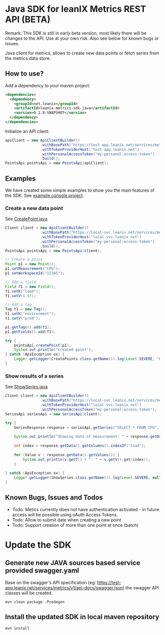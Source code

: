 # Java SDK for leanIX Metrics REST API (BETA)

Remark: This SDK is still in early beta version, most likely there will be changes to the API. Use at your own risk. Also see below for known bugs or issues.

Java client for metrics, allows to create new data points or fetch series from the metrics data store.

## How to use?

Add a dependency to your maven project:

```XML
<dependencies>
  <dependency>
    <groupId>net.leanix</groupId>
    <artifactId>leanix-metrics-sdk-java</artifactId>
    <version>0.2.8-SNAPSHOT</version>
  </dependency>
</dependencies>
```

Initialize an API client:

```Java
apiClient = new ApiClientBuilder()
                .withBasePath("https://test-app.leanix.net/services/metrics/v1")
                .withTokenProviderHost("test-app.leanix.net")
                .withPersonalAccessToken("my-personal-access-token")
                .build();
PointsApi pointsApi = new PointsApi(apiClient);
```

## Examples

We have created some simple examples to show you the main features of the SDK. See [example console project](samples/console).

### Create a new data point

See [CreatePoint.java](samples/console/src/main/java/CreatePoint.java)

```Java
Client client = new ApiClientBuilder()
                .withBasePath("https://local-svc.leanix.net/services/metrics/v1")
                .withTokenProviderHost("local-svc.leanix.net")
                .withPersonalAccessToken("my-personal-access-token")
                .build();
PointsApi pointsApi = new PointsApi(client);

// Create a point
Point p1 = new Point();
p1.setMeasurement("CPU");
p1.setWorkspaceId("12345");

// Add a field
Field f1 = new Field();
f1.setK("load");
f1.setV(1.5f);

// Add a tag
Tag t1 = new Tag();
t1.setK("environment");
t1.setV("prod");

p1.getTags().add(t1);
p1.getFields().add(f1);

try {
    pointsApi.createPoint(p1);
    System.out.println("Created point");
} catch (ApiException ex) {
    Logger.getLogger(CreatePoints.class.getName()).log(Level.SEVERE, "Unable to create point", ex);
}
```

### Show results of a series

See [ShowSeries.java](samples/console/src/main/java/ShowSeries.java)

```Java
Client client = new ApiClientBuilder()
                .withBasePath("https://local-svc.leanix.net/services/metrics/v1")
                .withTokenProviderHost("local-svc.leanix.net")
                .withPersonalAccessToken("my-personal-access-token");
SeriesApi seriesApi = new SeriesApi(client);

try {
    SeriesResponse response = seriesApi.getSeries("SELECT * FROM CPU", "12345");
    
    System.out.println("Showing data of measurement: " + response.getData().getName());
    
    int index = response.getData().getColumns().indexOf("load");
    
    for (Value v : response.getData().getValues()) {
        System.out.println(v.getT() + ": " + v.getV().get(index));
    }
    
} catch (ApiException ex) {
    Logger.getLogger(ShowSeries.class.getName()).log(Level.SEVERE, null, ex);
}
```

## Known Bugs, Issues and Todos

* Todo: Metics currently does not have authentication activated - in future access will be possible using oAuth Access Tokens.
* Todo: Allow to submit date when creating a new point
* Todo: Support creation of more than one point at once (batch)

# Update the SDK

## Generate new JAVA sources based service provided swagger.yaml 
Base on the swagger's API specification (eg: https://test-app.leanix.net/services/metrics/v1/api-docs/swagger.json) the swagger API classes will be created.

	mvn clean package -Pcodegen
	
## Install the updated SDK in local maven repository

	mvn install
